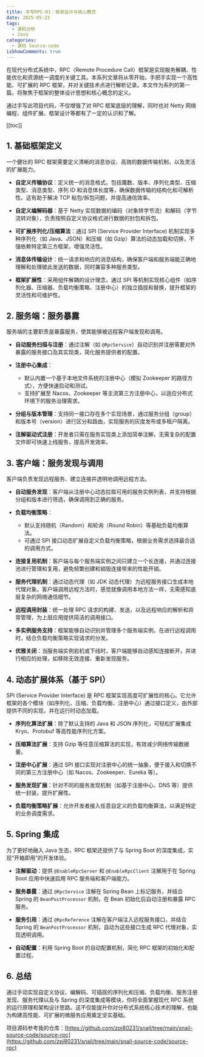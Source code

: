 ```yaml
---
title: 手写RPC-01：框架设计与核心概念
date: 2025-05-23
tags:
  - 源码分析
  - Java
categories:
  - 源码 Source-code
isShowComments: true
---
```


<Boxx/>

在现代分布式系统中，RPC（Remote Procedure Call）框架是实现服务解耦、性能优化和资源统一调度的关键工具。本系列文章将从零开始，手把手实现一个高性能、可扩展的 RPC 框架，并对关键技术点进行解析记录。本文作为系列的第一篇，将聚焦于框架的整体设计思想和核心概念的定义。

<!-- more -->

通过手写此项目代码，不仅增强了对 RPC 框架底层的理解，同时也对 Netty 网络编程、组件扩展、框架设计等都有了一定的认识和了解。

[[toc]]

## 1. 基础框架定义

一个健壮的 RPC 框架需要定义清晰的消息协议、高效的数据传输机制，以及灵活的扩展能力。

-   **自定义传输协议**：定义统一的消息格式，包括魔数、版本、序列化类型、压缩类型、消息类型、序列 ID 和消息体长度等，确保数据传输的结构化和可解析性。这有助于解决 TCP 粘包/拆包问题，并提高通信效率。

-   **自定义编解码器**：基于 Netty 实现数据的编码（对象转字节流）和解码（字节流转对象），负责按照自定义协议格式进行数据的封包和拆包。

-   **可扩展序列化/压缩算法**：通过 SPI (Service Provider Interface) 机制实现多种序列化（如 Java、JSON）和压缩（如 Gzip）算法的动态加载和切换，不强依赖特定第三方框架，增强灵活性。

-   **消息体传输设计**：统一请求和响应的消息结构，确保客户端和服务端能正确地理解和处理彼此发送的数据，同时兼容多种服务类型。

-   **框架扩展性**：采用组件解耦的设计理念，通过 SPI 等机制实现核心组件（如序列化器、压缩器、负载均衡策略、注册中心）的独立插拔和替换，提升框架的灵活性和可维护性。

## 2. 服务端：服务暴露

服务端的主要职责是暴露服务，使其能够被远程客户端发现和调用。

-   **自动服务扫描与注册**：通过注解（如 `@RpcService`）自动识别并注册需要对外暴露的服务接口及其实现类，简化服务提供者的配置。

-   **注册中心集成**：
    -   默认内置一个基于本地文件系统的注册中心（模拟 Zookeeper 的路径方式），方便快速启动和测试。
    -   支持扩展至 Nacos、Zookeeper 等主流第三方注册中心，以适应分布式环境下的服务治理需求。

-   **分组与版本管理**：支持同一接口存在多个实现场景，通过服务分组（group）和版本号（version）进行区分和路由，实现服务的灰度发布或多租户隔离。

-   **注解驱动式注册**：开发者只需在服务实现类上添加简单注解，无需复杂的配置文件即可快速上线服务，提高开发效率。

## 3. 客户端：服务发现与调用

客户端负责发现远程服务、建立连接并透明地调用远程方法。

-   **自动服务发现**：客户端从注册中心动态拉取可用的服务实例列表，并支持根据分组和版本进行筛选，确保调用到正确的服务。

-   **负载均衡策略**：
    -   默认支持随机（Random）和轮询（Round Robin）等基础负载均衡算法。
    -   可通过 SPI 接口动态扩展自定义负载均衡策略，根据业务需求选择最合适的调用方式。

-   **连接复用机制**：客户端与每个服务端实例之间只建立一个长连接，并通过连接池进行管理和复用，避免频繁创建和销毁连接带来的性能开销。

-   **服务代理机制**：通过动态代理（如 JDK 动态代理）为远程服务接口生成本地代理对象。客户端调用远程方法时，感觉就像调用本地方法一样，无需感知底层复杂的网络通信细节。

-   **远程调用封装**：统一处理 RPC 请求的构建、发送，以及远程响应的解析和异常管理，为上层应用提供简洁的调用接口。

-   **多实例服务支持**：框架能够自动识别并管理多个服务端实例，在进行远程调用时，结合负载均衡策略实现请求的分发。

-   **优雅关闭**：当服务端实例宕机或下线时，客户端能够自动感知连接断开，并进行相应的处理，如移除无效连接、重新发现服务。

## 4. 动态扩展体系（基于 SPI）

SPI (Service Provider Interface) 是 RPC 框架实现高度可扩展性的核心。它允许框架的各个模块（如序列化、压缩、负载均衡、注册中心）通过接口定义，由外部提供不同的实现，并在运行时动态加载。

-   **序列化算法扩展**：除了默认支持的 Java 和 JSON 序列化，可轻松扩展集成 Kryo、Protobuf 等高性能序列化方案。

-   **压缩算法扩展**：支持 Gzip 等任意压缩算法的实现，有效减少网络传输数据量。

-   **注册中心扩展**：通过 SPI 接口实现对注册中心的统一抽象，便于接入和切换不同的第三方注册中心（如 Nacos、Zookeeper、Eureka 等）。

-   **服务发现扩展**：针对不同的服务发现机制（如基于注册中心、DNS 等）提供统一封装，提升扩展性。

-   **负载均衡策略扩展**：允许开发者接入任意自定义的负载均衡算法，以满足特定的业务调度需求。

## 5. Spring 集成

为了更好地融入 Java 生态，RPC 框架还提供了与 Spring Boot 的深度集成，实现“开箱即用”的开发体验。

-   **注解驱动**：提供 `@EnableRpcServer` 和 `@EnableRpcClient` 注解用于在 Spring Boot 应用中快速启用 RPC 服务端和客户端能力。

-   **服务暴露**：通过 `@RpcService` 注解在 Spring Bean 上标记服务，并结合 Spring 的 `BeanPostProcessor` 机制，在 Bean 初始化后自动注册和暴露 RPC 服务。

-   **服务引用**：通过 `@RpcReference` 注解在客户端注入远程服务接口，并结合 Spring 的 `BeanPostProcessor` 机制，自动为这些接口生成 RPC 代理对象，实现透明调用。

-   **自动配置**：利用 Spring Boot 的自动配置机制，简化 RPC 框架的初始化和配置过程。

## 6. 总结

通过手动实现自定义协议、编解码、可插拔的序列化和压缩、负载均衡、服务注册发现、服务代理以及与 Spring 的深度集成等模块，你将全面掌握现代 RPC 系统的运行原理和架构设计思路。这不仅能提升你对分布式系统核心技术的理解，也能为构建高性能、可扩展的微服务应用奠定坚实基础。

项目源码参考我的仓库：[https://github.com/zpj80231/snail/tree/main/snail-source-code/source-rpc](https://github.com/zpj80231/snail/tree/main/snail-source-code/source-rpc)

<Reward/>